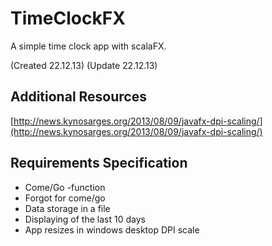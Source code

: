 # TimeClockFX

A simple time clock app with scalaFX.

(Created 22.12.13)
(Update 22.12.13)

## Additional Resources

[http://news.kynosarges.org/2013/08/09/javafx-dpi-scaling/](http://news.kynosarges.org/2013/08/09/javafx-dpi-scaling/)


## Requirements Specification


- Come/Go -function
- Forgot for come/go
- Data storage in a file
- Displaying of the last 10 days
- App resizes in windows desktop DPI scale

